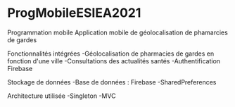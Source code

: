 # ProgMobileESIEA2021
Programmation mobile
Application mobile de géolocalisation de phamarcies de gardes

Fonctionnalités intégrées
-Géolocalisation de pharmacies de gardes en fonction d'une ville
-Consultations des actualités santés 
-Authentification Firebase

Stockage de données
-Base de données : Firebase
-SharedPreferences

Architecture utilisée
-Singleton
-MVC




